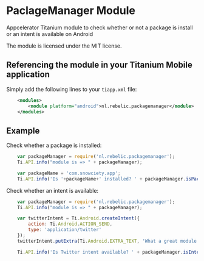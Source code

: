 # PaclageManager Module

Appcelerator Titanium module to check whether or not a package is install or an intent is available on Android

The module is licensed under the MIT license.

## Referencing the module in your Titanium Mobile application ##

Simply add the following lines to your `tiapp.xml` file:

```xml    
    <modules>
        <module platform="android">nl.rebelic.packagemanager</module> 
    </modules>
```

## Example

Check whether a package is installed:

```javascript
	var packageManager = require('nl.rebelic.packagemanager');
	Ti.API.info("module is => " + packageManager);

	var packageName = 'com.snowciety.app';
	Ti.API.info('Is '+packageName+' installed? ' + packageManager.isPackageInstalled(packageName));
```

Check whether an intent is available:

```javascript
	var packageManager = require('nl.rebelic.packagemanager');
	Ti.API.info("module is => " + packageManager);

	var twitterIntent = Ti.Android.createIntent({
		action: Ti.Android.ACTION_SEND,
		type: 'application/twitter'
	});
	twitterIntent.putExtra(Ti.Android.EXTRA_TEXT, 'What a great module! http://github.com/Rebelic/PackageManager');

	Ti.API.info('Is Twitter intent available? ' + packageManager.isIntentAvailable(twitterIntent));
```